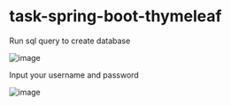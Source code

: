 # task-spring-boot-thymeleaf

Run sql query to create database

![image](https://user-images.githubusercontent.com/120351262/213962298-1ca82d0c-6bff-451c-afc2-4db7085a2496.png)

Input your username and password

![image](https://user-images.githubusercontent.com/120351262/213962329-100d0944-d26e-428a-acdd-58fc5d3bd637.png)

